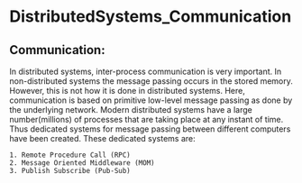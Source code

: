 # DistributedSystems_Communication
## Communication:
In distributed systems, inter-process communication is very important. In non-distributed systems the message passing occurs in the stored memory. However, this is not how it is done in distributed systems. Here, communication is based on primitive low-level message passing as done by the underlying network. Modern distributed systems have a large number(millions) of processes that are taking place at any instant of time. Thus dedicated systems for message passing between different computers have been created. These dedicated systems are:
    
    1. Remote Procedure Call (RPC)
    2. Message Oriented Middleware (MOM)
    3. Publish Subscribe (Pub-Sub)
